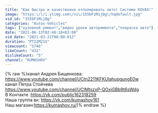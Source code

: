 ```yaml
---
title: "Как быстро и качественно отполировать авто! Система KOVAX!"
image: "https:\/\/i.ytimg.com\/vi\/155bFzMijQg\/hqdefault.jpg"
vid_id: "155bFzMijQg"
categories: "Autos-Vehicles"
tags: ["кузовной ремонт","видео уроки авторемонта","покраска авто"]
date: "2021-06-13T02:48:18+03:00"
vid_date: "2021-03-21T08:00:01Z"
duration: "PT22M21S"
viewcount: "5746"
likeCount: "432"
dislikeCount: "5"
channel: "KUMASHOV"
---
```

{% raw %}канал Андрея Бищенкова:  <a rel="nofollow" target="blank" href="https://www.youtube.com/channel/UCtn2211KFKUIahupgungE0w">https://www.youtube.com/channel/UCtn2211KFKUIahupgungE0w</a><br />канал Петра Стойчева<br /><a rel="nofollow" target="blank" href="https://www.youtube.com/channel/UCIMtszxP-QOxiGBb9t6sWdg">https://www.youtube.com/channel/UCIMtszxP-QOxiGBb9t6sWdg</a> <br /> В Контакте :<a rel="nofollow" target="blank" href="https://vk.com/public162318259">https://vk.com/public162318259</a><br />Наша группа вк: <a rel="nofollow" target="blank" href="https://vk.com/kumashov161">https://vk.com/kumashov161</a><br />Наш магазин:<a rel="nofollow" target="blank" href="https://kumashov.ru/">https://kumashov.ru/</a>{% endraw %}
